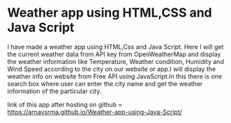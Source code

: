 # Weather app using HTML,CSS and Java Script
I have made a weather app using HTML,Css and Java Script. Here I will get the current weather data from API key from OpenWeatherMap and display the weather information like Temperature,  Weather condition, Humidity and Wind Speed according to the city on our website or app.I will display the weather info on website from Free API using JavaScript.In this there is one search box where user can enter the city name and get the weather information of the particular city.

link of this app after hosting on github = https://arnavsrma.github.io/Weather-app-using-Java-Script/
